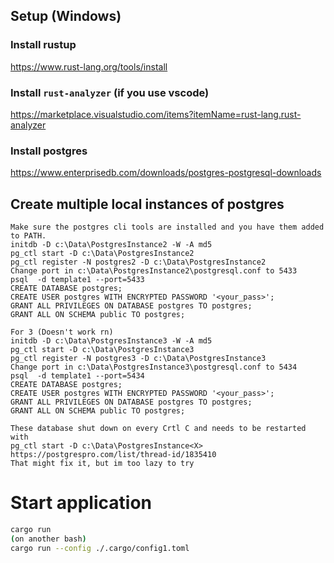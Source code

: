 ## Setup (Windows)

### Install rustup
https://www.rust-lang.org/tools/install

### Install `rust-analyzer` (if you use vscode)
https://marketplace.visualstudio.com/items?itemName=rust-lang.rust-analyzer

### Install postgres
https://www.enterprisedb.com/downloads/postgres-postgresql-downloads

## Create multiple local instances of postgres
```
Make sure the postgres cli tools are installed and you have them added to PATH.
initdb -D c:\Data\PostgresInstance2 -W -A md5
pg_ctl start -D c:\Data\PostgresInstance2
pg_ctl register -N postgres2 -D c:\Data\PostgresInstance2
Change port in c:\Data\PostgresInstance2\postgresql.conf to 5433
psql  -d template1 --port=5433
CREATE DATABASE postgres;
CREATE USER postgres WITH ENCRYPTED PASSWORD '<your_pass>';
GRANT ALL PRIVILEGES ON DATABASE postgres TO postgres;
GRANT ALL ON SCHEMA public TO postgres;

For 3 (Doesn't work rn)
initdb -D c:\Data\PostgresInstance3 -W -A md5
pg_ctl start -D c:\Data\PostgresInstance3
pg_ctl register -N postgres3 -D c:\Data\PostgresInstance3
Change port in c:\Data\PostgresInstance3\postgresql.conf to 5434
psql  -d template1 --port=5434
CREATE DATABASE postgres;
CREATE USER postgres WITH ENCRYPTED PASSWORD '<your_pass>';
GRANT ALL PRIVILEGES ON DATABASE postgres TO postgres;
GRANT ALL ON SCHEMA public TO postgres;

These database shut down on every Crtl C and needs to be restarted with
pg_ctl start -D c:\Data\PostgresInstance<X>
https://postgrespro.com/list/thread-id/1835410
That might fix it, but im too lazy to try
```

# Start application
```bash
cargo run
(on another bash)
cargo run --config ./.cargo/config1.toml
```

